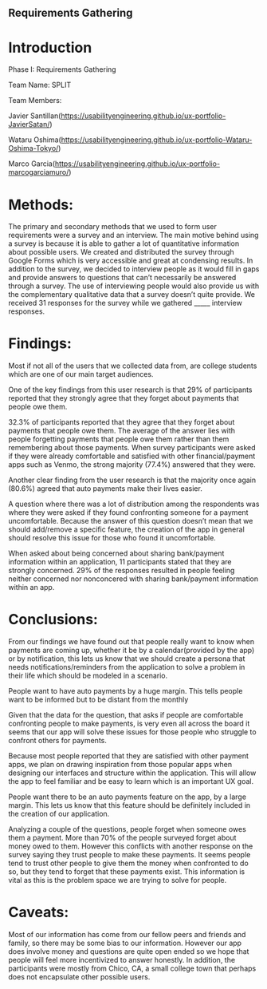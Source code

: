 ## Requirements Gathering


# Introduction
Phase I: Requirements Gathering

Team Name: SPLIT

Team Members:

Javier Santillan(https://usabilityengineering.github.io/ux-portfolio-JavierSatan/)

Wataru Oshima(https://usabilityengineering.github.io/ux-portfolio-Wataru-Oshima-Tokyo/)

Marco Garcia(https://usabilityengineering.github.io/ux-portfolio-marcogarciamuro/)


# Methods:
The primary and secondary methods that we used to form user requirements were a survey and an interview. The main motive behind using a survey is because it is able to gather a lot of quantitative information about possible users. We created and distributed the survey through Google Forms which is very accessible and great at condensing results. In addition to the survey, we decided to interview people as it would fill in gaps and provide answers to questions that can’t necessarily be answered through a survey. The use of interviewing people would also provide us with the complementary qualitative data that a survey doesn’t quite provide. We received 31 responses for the survey while we gathered _____ interview responses. 


# Findings: 
Most if not all of the users that we collected data from, are college students which are one of our main target audiences.

One of the key findings from this user research is that 29% of participants reported that they strongly agree that they forget about payments that people owe them. 

32.3% of participants reported that they agree that they forget about payments that people owe them. The average of the answer lies with people forgetting payments that people owe them rather than them remembering about those payments. 
When survey participants were asked if they were already comfortable and satisfied with other financial/payment apps such as Venmo, the strong majority (77.4%) answered that they were. 

Another clear finding from the user research is that the majority once again (80.6%) agreed that auto payments make their lives easier. 

A question where there was a lot of distribution among the respondents was where they were asked if they found confronting someone for a payment uncomfortable. Because the answer of this question doesn’t mean that we should add/remove a specific feature, the creation of the app in general should resolve this issue for those who found it uncomfortable. 

When asked about being concerned about sharing bank/payment information within an application, 11 participants stated that they are strongly concerned. 29% of the responses resulted in people feeling neither concerned nor nonconcered with sharing bank/payment information within an app. 


# Conclusions:
From our findings we have found out that people really want to know when payments are coming up, whether it be by a calendar(provided by the app) or by notification, this lets us know that we should create a persona that needs notifications/reminders from the application to solve a problem in their life which should be modeled in a scenario.

People want to have auto payments by a huge margin. This tells people want to be informed but to be distant from the monthly 

Given that the data for the question, that asks if people are comfortable confronting people to make payments, is very even all across the board it seems that our app will solve these issues for those people who struggle to confront others for payments. 

Because most people reported that they are satisfied with other payment apps, we plan on drawing inspiration from those popular apps when designing our interfaces and structure within the application. This will allow the app to feel familiar and be easy to learn which is an important UX goal. 

People want there to be an auto payments feature on the app, by a large margin. This lets us know that this feature should be definitely included in the creation of our application. 

Analyzing a couple of the questions, people forget when someone owes them a payment. More than 70% of the people surveyed forget about money owed to them. However this conflicts with another response on the survey saying they trust people to make these payments. It seems people tend to trust other people to give them the money when confronted to do so, but they tend to forget that these payments exist. This information is vital as this is the problem space we are trying to solve for people. 


# Caveats: 
Most of our information has come from our fellow peers and friends and family, so there may be some bias to our information. However our app does involve money and questions are quite open ended so we hope that people will feel more incentivized to answer honestly. In addition, the participants were mostly from Chico, CA, a small college town that perhaps does not encapsulate other possible users. 
